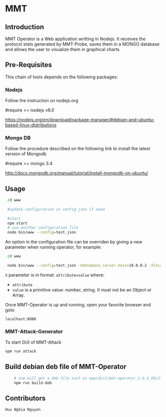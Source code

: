 # MMT 

## Introduction

MMT Operator is a Web application writting in Nodejs. It receives the protocol stats generated by MMT-Probe, saves them in a MONGO database and allows the user to visualize them in graphical charts. 

## Pre-Requisites

This chain of tools depends on the following packages:

### Nodejs 

Follow the instruction on nodejs.org

 #require >= nodejs v6.0
 
 https://nodejs.org/en/download/package-manager/#debian-and-ubuntu-based-linux-distributions

### Mongo DB

Follow the procedure described on the following link to install the latest version of Mongodb

 #require >= mongo 3.4
 
 http://docs.mongodb.org/manual/tutorial/install-mongodb-on-ubuntu/

## Usage

```bash
 cd www
 
 #update configuration in config.json if need
     
 #start
 npm start
 # use another configuration file
 node bin/www --config=test.json
```

An option in the configuration file can be overriden by giving a new parameter when running operator, for example:

```bash
 cd www
 
 node bin/www --config=test.json -Xdatabase_server.host=10.0.0.2 -Xlocal_network.0.ip=192.168.1.0
```

`X` parameter is in format: `attribute=value` where:
 
- `attribute`
- `value` is a primitive value: number, string. It must not be an Object or Array.

Once MMT-Operator is up and running, open your favorite browser and goto

    localhost:8080

### MMT-Attack-Generator

To start GUI of MMT-Attack
```bash
npm run attack
```

## Build debian deb file of MMT-Operator 

```bash
    # one will get a deb file such as www/dist/mmt-operator_1.6.2_05c27df_2017-05-05.deb
    npm run build-deb
```

## Contributors

    Huu Nghia Nguyen
